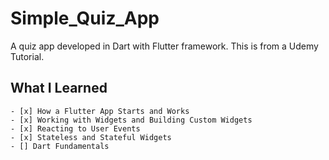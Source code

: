 # Simple_Quiz_App

A quiz app developed in Dart with Flutter framework. This is from a Udemy Tutorial.

## What I Learned
	- [x] How a Flutter App Starts and Works
	- [x] Working with Widgets and Building Custom Widgets
	- [x] Reacting to User Events
	- [x] Stateless and Stateful Widgets
	- [] Dart Fundamentals